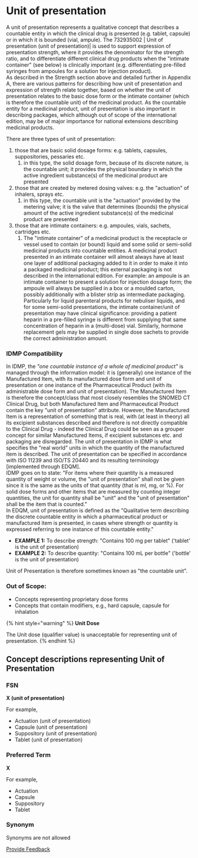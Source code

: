 # Unit of presentation

A unit of presentation represents a qualitative concept that describes a countable entity in which the clinical drug is presented (e.g. tablet, capsule) or in which it is bounded (vial, ampule). The 732935002 | Unit of presentation (unit of presentation)| is used to support expression of presentation strength, where it provides the denominator for the strength ratio, and to differentiate different clinical drug products when the "intimate container" (see below) is clinically important (e.g. differentiating pre-filled syringes from ampoules for a solution for injection product).\
As described in the Strength section above and detailed further in Appendix A, there are various patterns for describing how unit of presentation and expression of strength relate together, based on whether the unit of presentation relates to the basic dose form or the intimate container (which is therefore the countable unit) of the medicinal product. As the countable entity for a medicinal product, unit of presentation is also important in describing packages, which although out of scope of the international edition, may be of major importance for national extensions describing medicinal products.

There are three types of unit of presentation:

1. those that are basic solid dosage forms: e.g. tablets, capsules, suppositories, pessaries etc.
   1. in this type, the solid dosage form, because of its discrete nature, is the countable unit; it provides the physical boundary in which the active ingredient substance(s) of the medicinal product are presented
2. those that are created by metered dosing valves: e.g. the "actuation" of inhalers, sprays etc.
   1. in this type, the countable unit is the "actuation" provided by the metering valve; it is the valve that determines (bounds) the physical amount of the active ingredient substance(s) of the medicinal product are presented
3. those that are intimate containers: e.g. ampoules, vials, sachets, cartridges etc.
   1. The "intimate container" of a medicinal product is the receptacle or vessel used to contain (or bound) liquid and some solid or semi-solid medicinal products into countable entities. A medicinal product presented in an intimate container will almost always have at least one layer of additional packaging added to it in order to make it into a packaged medicinal product; this external packaging is not described in the international edition. For example: an ampoule is an intimate container to present a solution for injection dosage form; the ampoule will always be supplied in a box or a moulded carton, possibly additionally with a blister strip as intermediate packaging. Particularly for liquid parenteral products for nebuliser liquids, and for some semi-solid presentations, the intimate container/unit of presentation may have clinical significance: providing a patient heparin in a pre-filled syringe is different from supplying that same concentration of heparin in a (multi-dose) vial. Similarly, hormone replacement gels may be supplied in single dose sachets to provide the correct administration amount.

### **IDMP Compatibility**

In IDMP, the _"one countable instance of a whole of medicinal product"_ is managed through the information model: it is (generally) one instance of the Manufactured Item, with its manufactured dose form and unit of presentation or one instance of the Pharmaceutical Product (with its administrable dose form and unit of presentation). The Manufactured Item is therefore the concept/class that most closely resembles the SNOMED CT Clinical Drug, but both Manufactured Item and Pharmaceutical Product contain the key "unit of presentation" attribute. However, the Manufactured Item is a representation of something that is real, with (at least in theory) all its excipient substances described and therefore is not directly compatible to the Clinical Drug - indeed the Clinical Drug could be seen as a grouper concept for similar Manufactured Items, if excipient substances etc. and packaging are disregarded. The unit of presentation in IDMP is what specifies the "real world" units in which the quantity of the manufactured item is described. The unit of presentation can be specified in accordance with ISO 11239 and ISO/TS 20440 and its resulting terminology \[implemented through EDQM].\
IDMP goes on to state: "For items where their quantity is a measured quantity of weight or volume, the "unit of presentation" shall not be given since it is the same as the units of that quantity (that is ml, mg, or %). For solid dose forms and other items that are measured by counting integer quantities, the unit for quantity shall be "unit" and the "unit of presentation" shall be the item that is counted."\
In EDQM, unit of presentation is defined as the "Qualitative term describing the discrete countable entity in which a pharmaceutical product or manufactured item is presented, in cases where strength or quantity is expressed referring to one instance of this countable entity."

* **EXAMPLE 1:** To describe strength: "Contains 100 mg per tablet" ('tablet' is the unit of presentation)
* **EXAMPLE 2:** To describe quantity: "Contains 100 mL per bottle" ('bottle' is the unit of presentation)

Unit of Presentation is therefore sometimes known as "the countable unit".

### Out of Scope:

* Concepts representing proprietary dose forms
* Concepts that contain modifiers, e.g., hard capsule, capsule for inhalation

{% hint style="warning" %}
**Unit Dose**

The Unit dose (qualifier value) is unacceptable for representing unit of presentation.
{% endhint %}

## **Concept descriptions representing Unit of Presentation**

### **FSN**

**X (unit of presentation)**

For example,

* Actuation (unit of presentation)
* Capsule (unit of presentation)
* Suppository (unit of presentation)
* Tablet (unit of presentation)

### **Preferred Term**

**X**

For example,

* Actuation
* Capsule
* Suppository
* Tablet

### **Synonym**

Synonyms are not allowed

<a href="https://docs.google.com/forms/d/e/1FAIpQLScTmbZIf0UEQwYDkY27EEWBkaiYkHSbR0_9DmFrMLXoQLyL7Q/viewform?usp=pp_url&#x26;entry.1767247133=SCT+Editorial+Guide&#x26;entry.670899847=Unit%20of%20presentation" class="button primary">Provide Feedback</a>
